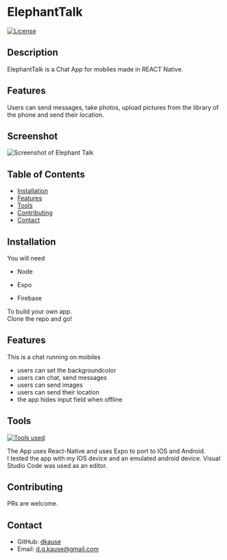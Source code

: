 # ElephantTalk

[![License](https://img.shields.io/badge/license-MIT-blue.svg)](LICENSE)

## Description

ElephantTalk is a Chat App for mobiles made in REACT Native.

## Features

Users can send messages, take photos, upload pictures from the library of the phone and send their location. 

## Screenshot

![Screenshot of Elephant Talk]() 

## Table of Contents

- [Installation](#installation)
- [Features](#features)
- [Tools](#tools)
- [Contributing](#contributing)
- [Contact](#contact)

## Installation

You will need

- Node

- Expo

- Firebase

To build your own app.  
Clone the repo and go!

## Features

This is a chat running on mobiles

- users can set the backgroundcolor
- users can chat, send messages
- users can send images
- users can send their location
- the app hides input field when offline

## Tools

[![Tools used](https://skillicons.dev/icons?i=react,firebase,androidstudio,vscode,md,nodejs)](https://skillicons.dev)

The App uses React-Native and uses Expo to port to IOS and Android.  
I tested the app with my IOS device and an emulated android device.
Visual Studio Code was used as an editor.
## Contributing

PRs are welcome.

## Contact

- GitHub: [dkause](https://github.com/dkause)
- Email: <d.g.kause@gmail.com>
